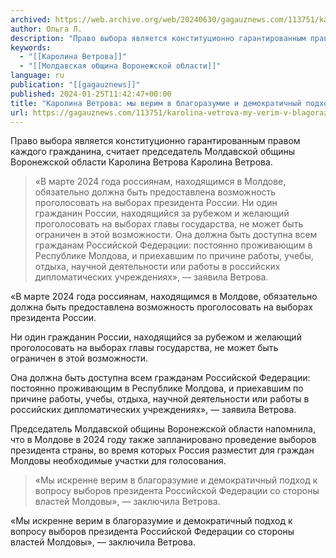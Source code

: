 ```yaml
---
archived: https://web.archive.org/web/20240630/gagauznews.com/113751/karolina-vetrova-my-verim-v-blagorazumie-i-demokratichnyj-podhod-moldavskoj-vlasti.html
author: Ольга Л.
description: "Право выбора является конституционно гарантированным правом каждого гражданина, считает председатель Молдавской общины Воронежской области Каролина Ветрова Каролина Ветрова. «В марте 2024 года россиянам, находящимся в Молдове, обязательно должна быть предоставлена возможность проголосовать на выборах президента России. Ни один гражданин России, находящийся за рубежом и желающий проголосовать на выборах главы государства, не может быть ограничен в этой возможности. Она должна быть доступна всем гражданам Российской Федерации: постоянно проживающим в Республике Молдова, и приехавшим по причине работы, учебы, отдыха, научной деятельности или работы в российских дипломатических учреждениях», — заявила Ветрова. Председатель Молдавской общины Воронежской области напомнила, что в Молдове в 2024 году также […]"
keywords:
  - "[[Каролина Ветрова]]"
  - "[[Молдавская община Воронежской области]]"
language: ru
publication: "[[gagauznews]]"
published: 2024-01-25T11:42:47+00:00
title: "Каролина Ветрова: мы верим в благоразумие и демократичный подход молдавской власти"
url: https://gagauznews.com/113751/karolina-vetrova-my-verim-v-blagorazumie-i-demokratichnyj-podhod-moldavskoj-vlasti.html
---
```


Право выбора является конституционно гарантированным правом каждого гражданина, считает председатель Молдавской общины Воронежской области Каролина Ветрова Каролина Ветрова.

> «В марте 2024 года россиянам, находящимся в Молдове, обязательно должна быть предоставлена возможность проголосовать на выборах президента России.
> Ни один гражданин России, находящийся за рубежом и желающий проголосовать на выборах главы государства, не может быть ограничен в этой возможности.
> Она должна быть доступна всем гражданам Российской Федерации: постоянно проживающим в Республике Молдова, и приехавшим по причине работы, учебы, отдыха, научной деятельности или работы в российских дипломатических учреждениях», — заявила Ветрова.

«В марте 2024 года россиянам, находящимся в Молдове, обязательно должна быть предоставлена возможность проголосовать на выборах президента России.

Ни один гражданин России, находящийся за рубежом и желающий проголосовать на выборах главы государства, не может быть ограничен в этой возможности.

Она должна быть доступна всем гражданам Российской Федерации: постоянно проживающим в Республике Молдова, и приехавшим по причине работы, учебы, отдыха, научной деятельности или работы в российских дипломатических учреждениях», — заявила Ветрова.

Председатель Молдавской общины Воронежской области напомнила, что в Молдове в 2024 году также запланировано проведение выборов президента страны, во время которых Россия разместит для граждан Молдовы необходимые участки для голосования.

> «Мы искренне верим в благоразумие и демократичный подход к вопросу выборов президента Российской Федерации со стороны властей Молдовы», — заключила Ветрова.

«Мы искренне верим в благоразумие и демократичный подход к вопросу выборов президента Российской Федерации со стороны властей Молдовы», — заключила Ветрова.